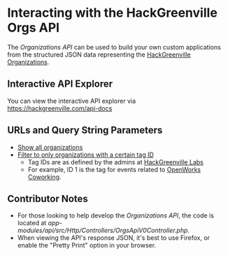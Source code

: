 # Interacting with the HackGreenville Orgs API

The _Organizations API_ can be used to build your own custom applications from the structured JSON data representing the [HackGreenville Organizations](https://hackgreenville.com/orgs).

## Interactive API Explorer
You can view the interactive API explorer via https://hackgreenville.com/api-docs

## URLs and Query String Parameters

* [Show all organizations](https://hackgreenville.com/api/v0/orgs)
* [Filter to only organizations with a certain tag ID](https://hackgreenville.com/api/v0/orgs?tags=1)
  * Tag IDs are as defined by the admins at [HackGreenville Labs](https://hackgreenville.com/labs)
  * For example, ID 1 is the tag for events related to [OpenWorks Coworking](https://joinopenworks.com).

## Contributor Notes
* For those looking to help develop the _Organizations API_, the code is located at _app-modules/api/src/Http/Controllers/OrgsApiV0Controller.php_.
* When viewing the API's response JSON, it's best to use Firefox, or enable the "Pretty Print" option in your browser.
